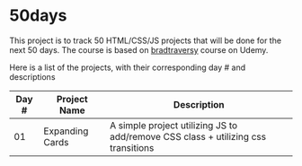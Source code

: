 # 50days
This project is to track 50 HTML/CSS/JS projects that will be done for the next 50 days. The course is based on [bradtraversy](https://github.com/bradtraversy/50projects50days) course on Udemy.

Here is a list of the projects, with their corresponding day # and descriptions

| Day #  | Project Name | Description |
| ------------- | ------------- | ------------- |
| 01 | Expanding Cards  | A simple project utilizing JS to add/remove CSS class + utilizing css transitions |